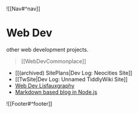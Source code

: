 ![[Nav#^nav]]

# Web Dev
other web development projects.

> [[WebDevCommonplace]]

- [[(archived) SitePlans|Dev Log: Neocities Site]]
- [[TwSite|Dev Log: Unnamed TiddlyWiki Site]]
- [Web Dev Lisfauxgraphy]()
- [Markdown based blog in Node.js](https://github.com/MarySeph/node-markdown-blog)

![[Footer#^footer]]